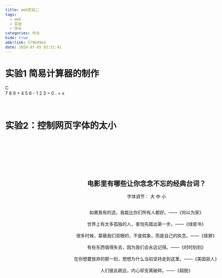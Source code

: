 ```yaml
---
title: web实验二
tags:
  - web
  - 实验
  - 作业
categories: 作业
hide: true
abbrlink: 579b49e3
date: 2020-07-05 03:51:41
---
```


# 实验1 简易计算器的制作

<link rel="stylesheet" href="/css/calculator.css" />
<body>
    <div id="calculator">
        <!-- Screen and clear key -->
        <div class="top">
            <span class="clear">C</span>
        <div class="screen"></div>
    </div>
    <div class="keys">
        <!-- operators and other keys -->
        <span>7</span>
        <span>8</span>
        <span>9</span>
        <span class="operator">+</span>
        <span>4</span>
        <span>5</span>
        <span>6</span>
        <span class="operator">-</span>
        <span>1</span>
        <span>2</span>
        <span>3</span>
        <span class="operator">÷</span>
        <span>0</span>
        <span>.</span>
        <span class="eval">=</span>
        <span class="operator">x</span>
        </div>
    </div>
    <script src="/js/calculator.js"></script>
</body>

<br>
<br>

# 实验2：控制网页字体的太小


<div>
<style>
    a {
        text-decoration: none;
        color: #000
    }    
    a:hover {
        color: #F36
    }
</style>

<link href="https://cdn.bootcss.com/twitter-bootstrap/4.5.0/css/bootstrap.min.css" rel="stylesheet">

<body id="changecolor">        
        <section  style="margin: 0 auto;width: 900px;text-align: center;">
            <br>
            <br>
            <br>
            <br>
            <br>
            <br>
            <h2>电影里有哪些让你念念不忘的经典台词？</h2>
            <!-- <div class="btn-group" role="group" aria-label="Basic example">
                <button type="button" class="btn btn-secondary" a href="javascript:changesize('26')" >大</button>
                <button type="button" class="btn btn-secondary" a href="javascript:changesize('20')" > 中</button>
                <button type="button" class="btn btn-secondary" a href="javascript:changesize('12')" >小</button>
            </div> -->
            <p>字体调节：
                <a class="btn btn-secondary" href="javascript:changesize('26')">大</a>
                <a class="btn btn-secondary" href="javascript:changesize('20')">中</a>            
                <a class="btn btn-secondary" href="javascript:changesize('12')">小</a>        
            </p>
            <p id="changesize">
            <br>
            如果我有的选，我能比你们所有人都好。——《何以为家》
            <br>
            <br>
            世界上有太多孤独的人，害怕先踏出第一步。——《绿皮书》
            <br>
            <br>
            很多时候，蒙蔽我们双眼的，不是假象，而是自己的执念。——《赎罪》
            <br>
            <br>
            有些东西值得失去，因为我们会永远记得。——《时时刻刻》
            <br>
            <br>
            在你想要放弃的那一刻，想想为什么当初坚持走到这里。——《美国丽人》
            <br>
            <br>
            人们彼此疏远，内心却支离破碎。——《超脱》
            </p>
            <br>
        </section>
        <script>
            function changesize(size) {
                document.getElementById("changesize").style.fontSize = size + "px";
            }
        </script>
    </body>
</div>

